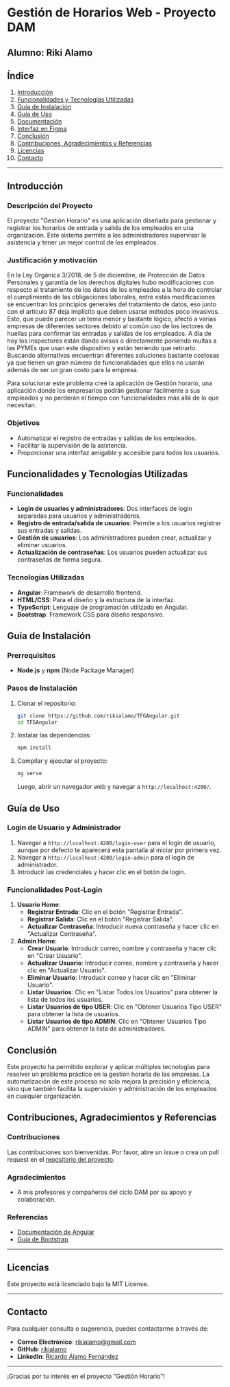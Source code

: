 # Gestión de Horarios Web - Proyecto DAM
## Alumno: Riki Alamo

## Índice
1. [Introducción](#introducción)
2. [Funcionalidades y Tecnologías Utilizadas](#funcionalidades-y-tecnologías-utilizadas)
3. [Guía de Instalación](#guía-de-instalación)
4. [Guía de Uso](#guía-de-uso)
5. [Documentación](#documentación)
6. [Interfaz en Figma](#interfaz-en-figma)
7. [Conclusión](#conclusión)
8. [Contribuciones, Agradecimientos y Referencias](#contribuciones-agradecimientos-y-referencias)
9. [Licencias](#licencias)
10. [Contacto](#contacto)

---

## Introducción

### Descripción del Proyecto
El proyecto "Gestión Horario" es una aplicación diseñada para gestionar y registrar los horarios de entrada y salida de los empleados en una organización. Este sistema permite a los administradores supervisar la asistencia y tener un mejor control de los empleados.

### Justificación y motivación
En la Ley Orgánica 3/2018, de 5 de diciembre, de Protección de Datos Personales y garantía de los derechos digitales hubo modificaciones con respecto al tratamiento de los datos de los empleados a la hora de controlar el cumplimiento de las obligaciones laborales, entre estás modificaciones se encuentran los principios generales del tratamiento de datos, eso junto con el artículo 87 deja implícito que deben usarse métodos poco invasivos. Esto, que puede parecer un tema menor y bastante lógico, afectó a varias empresas de diferentes sectores debido al común uso de los lectores de huellas para confirmar las entradas y salidas de los empleados. A día de hoy los inspectores están dando avisos o directamente poniendo multas a las PYMEs que usan este dispositivo y están teniendo que retirarlo. Buscando alternativas encuentran diferentes soluciones bastante costosas ya que tienen un gran número de funcionalidades que ellos no usarán además de ser un gran costo para la empresa.

Para solucionar este problema creé la aplicación de Gestión horario, una aplicación donde los empresarios podrán gestionar fácilmente a sus empleados y no perderán el tiempo con funcionalidades más allá de lo que necesitan.


### Objetivos
- Automatizar el registro de entradas y salidas de los empleados.
- Facilitar la supervisión de la asistencia.
- Proporcionar una interfaz amigable y accesible para todos los usuarios.


## Funcionalidades y Tecnologías Utilizadas

### Funcionalidades
- **Login de usuarios y administradores**: Dos interfaces de login separadas para usuarios y administradores.
- **Registro de entrada/salida de usuarios**: Permite a los usuarios registrar sus entradas y salidas.
- **Gestión de usuarios**: Los administradores pueden crear, actualizar y eliminar usuarios.
- **Actualización de contraseñas**: Los usuarios pueden actualizar sus contraseñas de forma segura.

### Tecnologías Utilizadas
- **Angular**: Framework de desarrollo frontend.
- **HTML/CSS**: Para el diseño y la estructura de la interfaz.
- **TypeScript**: Lenguaje de programación utilizado en Angular.
- **Bootstrap**: Framework CSS para diseño responsivo.

## Guía de Instalación

### Prerrequisitos
- **Node.js** y **npm** (Node Package Manager)

### Pasos de Instalación
1. Clonar el repositorio:
    ```bash
    git clone https://github.com/rikialamo/TFGAngular.git
    cd TFGAngular
    ```
2. Instalar las dependencias:
    ```bash
    npm install
    ```
3. Compilar y ejecutar el proyecto:
    ```bash
    ng serve
    ```
    Luego, abrir un navegador web y navegar a `http://localhost:4200/`.

## Guía de Uso

### Login de Usuario y Administrador
1. Navegar a `http://localhost:4200/login-user` para el login de usuario, aunque por defecto te aparecerá esta pantalla al iniciar por primera vez.
2. Navegar a `http://localhost:4200/login-admin` para el login de administrador.
3. Introducir las credenciales y hacer clic en el botón de login.

### Funcionalidades Post-Login
1. **Usuario Home**:
   - **Registrar Entrada**: Clic en el botón "Registrar Entrada".
   - **Registrar Salida**: Clic en el botón "Registrar Salida".
   - **Actualizar Contraseña**: Introducir nueva contraseña y hacer clic en "Actualizar Contraseña".
2. **Admin Home**:
   - **Crear Usuario**: Introducir correo, nombre y contraseña y hacer clic en "Crear Usuario".
   - **Actualizar Usuario**: Introducir correo, nombre y contraseña y hacer clic en "Actualizar Usuario".
   - **Eliminar Usuario**: Introducir correo y hacer clic en "Eliminar Usuario".
   - **Listar Usuarios**: Clic en "Listar Todos los Usuarios" para obtener la lista de todos los usuarios.
   - **Listar Usuarios de tipo USER**: Clic en "Obtener Usuarios Tipo USER" para obtener la lista de usuarios.
   - **Listar Usuarios de tipo ADMIN**: Clic en "Obtener Usuarios Tipo ADMIN" para obtener la lista de administradores.

## Conclusión
Este proyecto ha permitido explorar y aplicar múltiples tecnologías para resolver un problema práctico en la gestión horaria de las empresas. La automatización de este proceso no solo mejora la precisión y eficiencia, sino que también facilita la supervisión y administración de los empleados en cualquier organización.

## Contribuciones, Agradecimientos y Referencias

### Contribuciones
Las contribuciones son bienvenidas. Por favor, abre un issue o crea un pull request en el [repositorio del proyecto](URL_DEL_REPOSITORIO).

### Agradecimientos
- A mis profesores y compañeros del ciclo DAM por su apoyo y colaboración.

### Referencias
- [Documentación de Angular](https://angular.io/docs)
- [Guía de Bootstrap](https://getbootstrap.com/docs/5.0/getting-started/introduction/)

---

## Licencias

Este proyecto está licenciado bajo la MIT License.

---

## Contacto

Para cualquier consulta o sugerencia, puedes contactarme a través de:
- **Correo Electrónico**: rikialamo@gmail.com
- **GitHub**: [rikialamo](https://github.com/rikialamo)
- **LinkedIn**: [Ricardo Álamo Fernández](https://www.linkedin.com/in/ricardo-%C3%A1lamo-fern%C3%A1ndez-2a9782292/)

---

¡Gracias por tu interés en el proyecto "Gestión Horario"!
